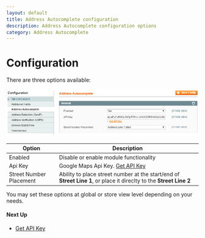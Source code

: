 ```yaml
---
layout: default
title: Address Autocomplete configuration
description: Address Autocomplete configuration options
category: Address Autocomplete
---
```


# Configuration

There are three options available:

![Address Autocomplete configuration options](/images/m1/extensions/address-autocomplete/configuration.png)

Option | Description
-------|------------
Enabled | Disable or enable module functionality
Api Key | Google Maps Api Key. [Get API Key](../get-api-key/)
Street Number Placement | Ability to place street number at the start/end of **Street Line 1**, or place it direclty to the **Street Line 2**

You may set these options at global or store view level depending on your needs.

#### Next Up

- [Get API Key](../get-api-key/)
